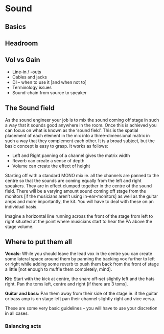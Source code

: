 # Sound

## Basics

## Headroom

## Vol vs Gain

- Line-in / -outs
- Cables and jacks
- DI – when to use it [and when not to]
- Terminology issues
- Sound-chain from source to speaker

## The Sound field

As the sound engineer your job is to mix the sound coming off stage in such a way that it sounds good anywhere in the room. Once this is achieved you can focus on what is known as the ‘sound field’. This is the spatial placement of each element in the mix into a three-dimensional matrix in such a way that they complement each other. It is a broad subject, but the basic concept is easy to grasp. It works as follows:
- Left and Right panning of a channel gives the matrix width
- Reverb can create a sense of depth
- Volume can create the effect of height

Starting off with a standard MONO mix ie. all the channels are panned to the centre so that the sounds are coming equally from the left and right speakers. They are in effect clumped together in the centre of the sound field. There will be a varying amount sound coming off stage from the monitors [if the musicians aren’t using in-ear-monitors] as well as the guitar amps and more importantly, the kit. You will have to deal with these on an individual basis.

Imagine a horizontal line running across the front of the stage from left to right situated at the point where musicians start to hear the PA above the stage volume.


## Where to put them all

**Vocals:** While you should leave the lead vox in the centre you can create some lateral space around them by panning the backing vox further to left or right while adding some reverb to push them back from the front of stage a little [not enough to muffle them completely, mind].

**Kit:** Start with the kick at centre, the snare off-set slightly left and the hats right. Pan the toms left, centre and right [if there are 3 toms].

**Guitar and bass:** Pan them away from their side of the stage ie. if the guitar or bass amp is on stage left pan their channel slightly right and vice versa.

These are some very basic guidelines – you will have to use your discretion in all cases.

### Balancing acts
